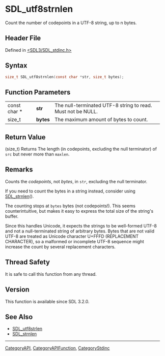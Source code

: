 # SDL_utf8strnlen

Count the number of codepoints in a UTF-8 string, up to n bytes.

## Header File

Defined in [<SDL3/SDL_stdinc.h>](https://github.com/libsdl-org/SDL/blob/main/include/SDL3/SDL_stdinc.h)

## Syntax

```c
size_t SDL_utf8strnlen(const char *str, size_t bytes);
```

## Function Parameters

|              |           |                                                             |
| ------------ | --------- | ----------------------------------------------------------- |
| const char * | **str**   | The null-terminated UTF-8 string to read. Must not be NULL. |
| size_t       | **bytes** | The maximum amount of bytes to count.                       |

## Return Value

(size_t) Returns The length (in codepoints, excluding the null terminator)
of `src` but never more than `maxlen`.

## Remarks

Counts the _codepoints_, not _bytes_, in `str`, excluding the null
terminator.

If you need to count the bytes in a string instead, consider using
[SDL_strnlen](SDL_strnlen)().

The counting stops at `bytes` bytes (not codepoints!). This seems
counterintuitive, but makes it easy to express the total size of the
string's buffer.

Since this handles Unicode, it expects the strings to be well-formed UTF-8
and not a null-terminated string of arbitrary bytes. Bytes that are not
valid UTF-8 are treated as Unicode character U+FFFD (REPLACEMENT
CHARACTER), so a malformed or incomplete UTF-8 sequence might increase the
count by several replacement characters.

## Thread Safety

It is safe to call this function from any thread.

## Version

This function is available since SDL 3.2.0.

## See Also

- [SDL_utf8strlen](SDL_utf8strlen)
- [SDL_strnlen](SDL_strnlen)

----
[CategoryAPI](CategoryAPI), [CategoryAPIFunction](CategoryAPIFunction), [CategoryStdinc](CategoryStdinc)

